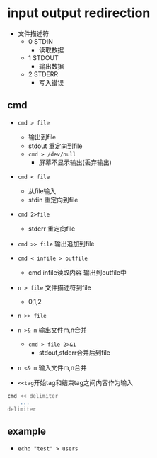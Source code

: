 # input output redirection
+ 文件描述符
    + 0 STDIN
        + 读取数据
    + 1 STDOUT
        + 输出数据
    + 2 STDERR
        + 写入错误

## cmd
+ `cmd > file` 
    + 输出到file
    + stdout 重定向到file
    + `cmd > /dev/null`
        + 屏幕不显示输出(丢弃输出)

+ `cmd < file` 
    + 从file输入
    + stdin 重定向到file
+ `cmd 2>file`
    + stderr 重定向file
+ `cmd >> file` 输出追加到file
+ `cmd < infile > outfile`
    + cmd infile读取内容 输出到outfile中

+ `n > file` 文件描述符到file
    + 0,1,2
+ `n >> file` 

+ `n >& m` 输出文件m,n合并
    + `cmd > file 2>&1`
        + stdout,stderr合并后到file

+ `n <& m` 输入文件m,n合并

+ `<<tag`开始tag和结束tag之间内容作为输入
```sh
cmd << delimiter
    ...
delimiter
```




## example
+ `echo "test" > users`